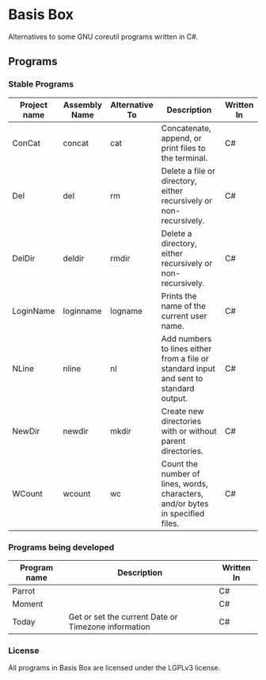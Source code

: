 # Basis Box
 Alternatives to some GNU coreutil programs written in C#.
 
## Programs

### Stable Programs
| Project name | Assembly Name | Alternative To | Description | Written  In |
|-|-|-|-|-|
| ConCat | concat | cat | Concatenate, append, or print files to the terminal. | C# |
| Del | del | rm | Delete a file or directory, either recursively or non-recursively. | C# |
| DelDir | deldir | rmdir | Delete a directory, either recursively or non-recursively. | C# |
| LoginName | loginname | logname | Prints the name of the current user name. | C# |
| NLine | nline | nl | Add numbers to lines either from a file or standard input and sent to standard output. | C# |
| NewDir | newdir | mkdir | Create new directories with or without parent directories. | C# |
| WCount | wcount | wc | Count the number of lines, words, characters, and/or bytes in specified files. | C# |


### Programs being developed
| Program name | Description | Written  In |
|-|-|-|
| Parrot | | C# |
| Moment | | C# |
| Today | Get or set the current Date or Timezone information | C# |

### License
All programs in Basis Box are licensed under the LGPLv3 license.